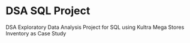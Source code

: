 # DSA SQL Project
 DSA Exploratory Data Analysis Project for SQL using Kultra Mega Stores Inventory as Case Study 
